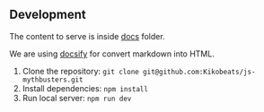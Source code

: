 ## Development

The content to serve is inside [docs](https://github.com/Kikobeats/js-mythbusters/tree/master/docs) folder.

We are using [docsify](https://docsify.js.org) for convert markdown into HTML.

1. Clone the repository: `git clone git@github.com:Kikobeats/js-mythbusters.git`
2. Install dependencies: `npm install`
3. Run local server: `npm run dev`